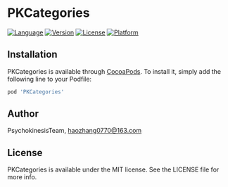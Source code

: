 # PKCategories

[![Language](https://img.shields.io/badge/Language-%20Objective--C%20-orange.svg)](https://travis-ci.org/pods/PKCategories)
[![Version](https://img.shields.io/badge/pod-v0.1.1-brightgreen.svg)](https://cocoapods.org/pods/PKCategories)
[![License](https://img.shields.io/badge/license-MIT-blue.svg)](https://cocoapods.org/pods/PKCategories)
[![Platform](https://img.shields.io/badge/platform-%20iOS8.0+%20-lightgrey.svg)](https://cocoapods.org/pods/PKCategories)

## Installation

PKCategories is available through [CocoaPods](https://cocoapods.org). To install
it, simply add the following line to your Podfile:

```ruby
pod 'PKCategories'
```

## Author

PsychokinesisTeam, haozhang0770@163.com

## License

PKCategories is available under the MIT license. See the LICENSE file for more info.
